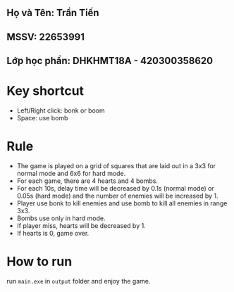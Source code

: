 ## Họ và Tên: Trần Tiến

## MSSV: 22653991

## Lớp học phần: DHKHMT18A - 420300358620

# Key shortcut

- Left/Right click: bonk or boom
- Space: use bomb

# Rule

- The game is played on a grid of squares that are laid out in a 3x3 for normal mode and 6x6 for hard mode.
- For each game, there are 4 hearts and 4 bombs.
- For each 10s, delay time will be decreased by 0.1s (normal mode) or 0.05s (hard mode) and the number of enemies will be increased by 1.
- Player use bonk to kill enemies and use bomb to kill all enemies in range 3x3.
- Bombs use only in hard mode.
- If player miss, hearts will be decreased by 1.
- If hearts is 0, game over.

# How to run

run `main.exe` in `output` folder and enjoy the game.
